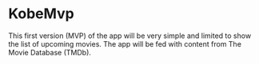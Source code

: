 # KobeMvp
This first version (MVP) of the app will be very simple and limited to show the list of upcoming movies. The app will be fed with content from ​The Movie Database (TMDb)​.
